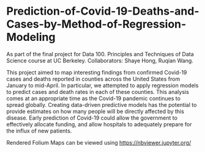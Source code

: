 # Prediction-of-Covid-19-Deaths-and-Cases-by-Method-of-Regression-Modeling
As part of the final project for Data 100. Principles and Techniques of Data Science course at UC Berkeley. Collaborators: Shaye Hong, Ruqian Wang. 

This project aimed to map interesting findings from confirmed Covid-19 cases and deaths reported in counties across the United States from January to mid-April. In particular, we attempted to apply regression models to predict cases and death rates in each of these counties. This analysis comes at an appropriate time as the Covid-19 pandemic continues to spread globally. Creating data-driven predictive models has the potential to provide estimates on how many people will be directly affected by this disease. Early prediction of Covid-19 could allow the government to effectively allocate funding, and allow hospitals to adequately prepare for the influx of new patients.

Rendered Folium Maps can be viewed using https://nbviewer.jupyter.org/
